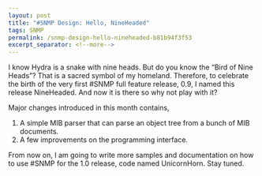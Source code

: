 ```yaml
---
layout: post
title: "#SNMP Design: Hello, NineHeaded"
tags: SNMP
permalink: /snmp-design-hello-nineheaded-b81b94f3f53
excerpt_separator: <!--more-->
---
```

I know Hydra is a snake with nine heads. But do you know the “Bird of Nine Heads”? That is a sacred symbol of my homeland. Therefore, to celebrate the birth of the very first #SNMP full feature release, 0.9, I named this release NineHeaded. And now it is there so why not play with it?

Major changes introduced in this month contains,

1. A simple MIB parser that can parse an object tree from a bunch of MIB documents.
1. A few improvements on the programming interface.

From now on, I am going to write more samples and documentation on how to use #SNMP for the 1.0 release, code named UnicornHorn. Stay tuned.
<!--more-->